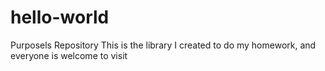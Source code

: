 # hello-world
Purposels Repository
This is the library I created to do my homework, and everyone is welcome to visit

